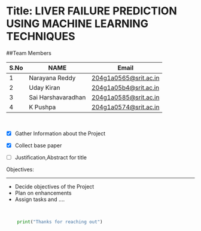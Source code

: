 # Title: LIVER FAILURE PREDICTION USING MACHINE LEARNING TECHNIQUES

##Team Members

S.No|NAME|Email
 --| -------- | -------------- |
1| Narayana Reddy  | 204g1a0565@srit.ac.in
2|Uday Kiran| 204g1a05b4@srit.ac.in
3|Sai Harshavaradhan | 204g1a0585@srit.ac.in
4|K Pushpa | 204g1a0574@srit.ac.in

<br>

* [x] Gather Information about the Project 
* [x] Collect base paper
* [ ]  Justification,Abstract for title


Objectives:
<hr>

* Decide objectives of the Project
* Plan on enhancements 
* Assign tasks and ....

<br>

```python
  	print("Thanks for reaching out")
```
